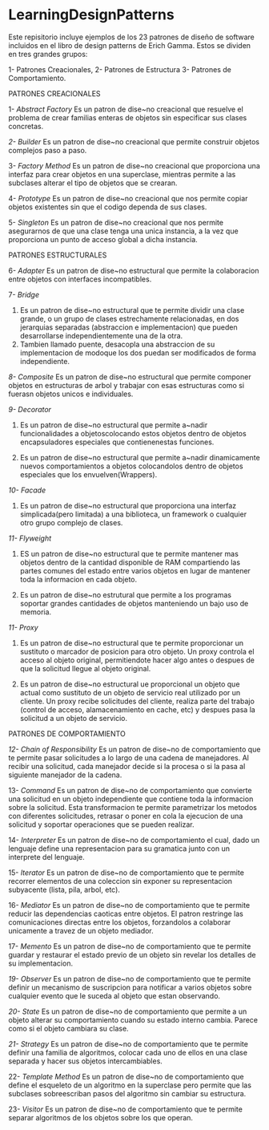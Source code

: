 # LearningDesignPatterns

Este repisitorio incluye ejemplos de los 23 patrones de diseño de software incluidos en el libro de design patterns de Erich Gamma.
Estos se dividen en tres grandes grupos:

1- Patrones Creacionales,
2- Patrones de Estructura
3- Patrones de Comportamiento.

PATRONES CREACIONALES

1- _Abstract Factory_
Es un patron de dise~no creacional que resuelve el problema de crear familias enteras de objetos sin especificar sus clases concretas.

_2- Builder_
Es un patron de dise~no creacional que permite construir objetos complejos paso a paso.

3- _Factory Method_
Es un patron de dise~no creacional que proporciona una interfaz para crear objetos en una superclase, mientras permite a las subclases alterar el tipo de objetos que se crearan.

4- _Prototype_
Es un patron de dise~no creacional que nos permite copiar objetos existentes sin que el codigo dependa de sus clases.

5- _Singleton_
Es un patron de dise~no creacional que nos permite asegurarnos de que una clase tenga una unica instancia, a la vez que proporciona un punto de acceso global a dicha instancia.

PATRONES ESTRUCTURALES

6- _Adapter_
Es un patron de dise~no estructural que permite la colaboracion entre objetos con interfaces incompatibles.

7- _Bridge_

1. Es un patron de dise~no estructural que te permite dividir una clase grande, o un grupo de clases estrechamente relacionadas, en dos jerarquias separadas (abstraccion e implementacion) que pueden desarrollarse independientemente una de la otra.
2. Tambien llamado puente, desacopla una abstraccion de su implementacion de modoque los dos puedan ser modificados de forma independiente.

_8- Composite_
Es un patron de dise~no estructural que permite componer objetos en estructuras de arbol y trabajar con esas estructuras como si fuerasn objetos unicos e individuales.

_9- Decorator_

1. Es un patron de dise~no estructural que permite a~nadir funcionalidades a objetoscolocando estos objetos dentro de objetos encapsuladores especiales que contienenestas funciones.

2. Es un patron de dise~no estructural que permite a~nadir dinamicamente nuevos comportamientos a objetos colocandolos dentro de objetos especiales que los envuelven(Wrappers).

_10- Facade_

1. Es un patron de dise~no estructural que proporciona una interfaz simplicada(pero limitada) a una biblioteca, un framework o cualquier otro grupo complejo de clases.

_11- Flyweight_

1. ES un patron de dise~no estructural que te permite mantener mas objetos dentro de la cantidad disponible de RAM compartiendo las partes comunes del estado entre varios objetos en lugar de mantener toda la informacion en cada objeto.

2. Es un patron de dise~no estrutural que permite a los programas soportar grandes cantidades de objetos manteniendo un bajo uso de memoria.

_11- Proxy_

1. Es un patron de dise~no estructural que te permite proporcionar un sustituto o marcador de posicion para otro objeto. Un proxy controla el acceso al objeto original, permitiendote hacer algo antes o despues de que la solicitud llegue al objeto original.

2. Es un patron de dise~no estructural ue proporcional un objeto que actual como sustituto de un objeto de servicio real utilizado por un cliente. Un proxy recibe solicitudes del cliente, realiza parte del trabajo (control de acceso, alamacenamiento en cache, etc) y despues pasa la solicitud a un objeto de servicio.

PATRONES DE COMPORTAMIENTO

_12- Chain of Responsibility_
Es un patron de dise~no de comportamiento que te permite pasar solicitudes a lo largo de una cadena de manejadores. Al recibir una solicitud, cada manejador decide si la procesa o si la pasa al siguiente manejador de la cadena.

13- _Command_
Es un patron de dise~no de comportamiento que convierte una solicitud en un objeto independiente que contiene toda la informacion sobre la solicitud. Esta transformacion te permite parametrizar los metodos con diferentes solicitudes, retrasar o poner en cola la ejecucion de una solicitud y soportar operaciones que se pueden realizar.

14- _Interpreter_
Es un patron de dise~no de comportamiento el cual, dado un lenguaje define una representacion para su gramatica junto con un interprete del lenguaje.

15- _Iterator_
Es un patron de dise~no de comportamiento que te permite recorrer elementos de una coleccion sin exponer su representacion subyacente (lista, pila, arbol, etc).

16- _Mediator_
Es un patron de dise~no de comportamiento que te permite reducir las dependencias caoticas entre objetos. El patron restringe las comunicaciones directas entre los objetos, forzandolos a colaborar unicamente a travez de un objeto mediador.

17- _Memento_
Es un patron de dise~no de comportamiento que te permite guardar y restaurar el estado previo de un objeto sin revelar los detalles de su implementacion.

_19- Observer_
Es un patron de dise~no de comportamiento que te permite definir un mecanismo de suscripcion para notificar a varios objetos sobre cualquier evento que le suceda al objeto que estan observando.

_20- State_
Es un patron de dise~no de comportamiento que permite a un objeto alterar su comportamiento cuando su estado interno cambia. Parece como si el objeto cambiara su clase.

_21- Strategy_
Es un patron de dise~no de comportamiento que te permite definir una familia de algoritmos, colocar cada uno de ellos en una clase separada y hacer sus objetos intercambiables.

22- _Template Method_
Es un patron de dise~no de comportamiento que define el esqueleto de un algoritmo en la superclase pero permite que las subclases sobreescriban pasos del algoritmo sin cambiar su estructura.

23- _Visitor_
Es un patron de dise~no de comportamiento que te permite separar algoritmos de los objetos sobre los que operan.
